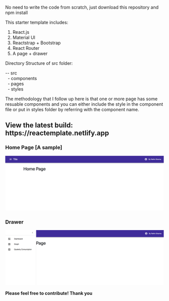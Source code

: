 No need to write the code from scratch, just download this repository and npm install

This starter template includes:

 1. React.js
 2. Material UI
 3. Reactstrap + Bootstrap
 4. React Router
 5. A page + drawer
 
 Directory Structure of src folder:
  
  -- src <br/>
   &nbsp; - components <br/>
   &nbsp; - pages <br/>
   &nbsp; - styles
    
 The methodology that I follow up here is that one or more page has some resuable components and you can either include the style in the component file or put in styles folder by referring with the component name.

<h2> View the latest build: https://reactemplate.netlify.app </h2>
<h3> Home Page [A sample] </h3>
<img src="./img/sc-1.png" />

<h3> Drawer </h3>
<img src="./img/sc-2.png" />
 
<strong>Please feel free to contribute! Thank you</strong>
 

